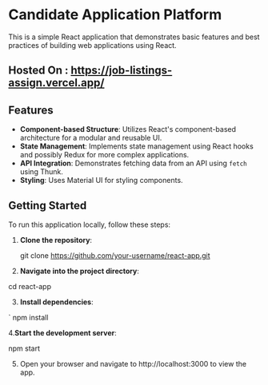 # Candidate Application Platform

This is a simple React application that demonstrates basic features and best practices of building web applications using React.

## Hosted On :  https://job-listings-assign.vercel.app/

## Features

- **Component-based Structure**: Utilizes React's component-based architecture for a modular and reusable UI.
- **State Management**: Implements state management using React hooks and possibly Redux for more complex applications.
- **API Integration**: Demonstrates fetching data from an API using `fetch` using Thunk.
- **Styling**: Uses Material UI for styling components.



## Getting Started

To run this application locally, follow these steps:

1. **Clone the repository**:

   
   git clone https://github.com/your-username/react-app.git

2. **Navigate into the project directory**:

  
  cd react-app

3. **Install dependencies**:

  `
    npm install

4.**Start the development server**:

  npm start

5. Open your browser and navigate to http://localhost:3000 to view the app.
